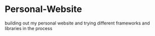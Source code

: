 # Personal-Website
building out my personal website and trying different frameworks and libraries in the process
